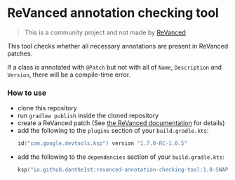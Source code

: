 # ReVanced annotation checking tool
> This is a community project and not made by [ReVanced](https://revanced.app)

This tool checks whether all necessary annotations are present in ReVanced patches.

If a class is annotated with `@Patch` but not with all of `Name`, `Description` and `Version`, there will be a compile-time error.

### How to use
- clone this repository
- run `gradlew publish` inside the cloned repository
- create a ReVanced patch (See [the ReVanced documentation](https://github.com/revanced/revanced-documentation) for details)
- add the following to the `plugins` section of your `build.gradle.kts`:
  ```kotlin
  id("com.google.devtools.ksp") version "1.7.0-RC-1.0.5"
  ```
- add the following to the `dependencies` section of your `build.gradle.kts`:
  ```kotlin
  ksp("io.github.danthe1st:revanced-annotation-checking-tool:1.0-SNAPSHOT")
  ```

